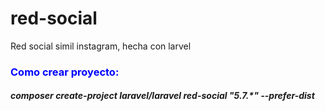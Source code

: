 # red-social

Red social simil instagram, hecha con larvel

<h3 style="color:blue;">Como crear proyecto:</h3>
<h5>composer create-project laravel/laravel red-social "5.7.*" --prefer-dist</h5>
